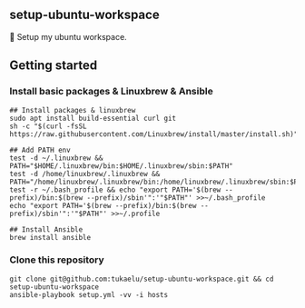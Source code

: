 setup-ubuntu-workspace
---

🐧 Setup my ubuntu workspace.

## Getting started

### Install basic packages & Linuxbrew & Ansible

```
## Install packages & linuxbrew
sudo apt install build-essential curl git
sh -c "$(curl -fsSL https://raw.githubusercontent.com/Linuxbrew/install/master/install.sh)"

## Add PATH env
test -d ~/.linuxbrew && PATH="$HOME/.linuxbrew/bin:$HOME/.linuxbrew/sbin:$PATH"
test -d /home/linuxbrew/.linuxbrew && PATH="/home/linuxbrew/.linuxbrew/bin:/home/linuxbrew/.linuxbrew/sbin:$PATH"
test -r ~/.bash_profile && echo "export PATH='$(brew --prefix)/bin:$(brew --prefix)/sbin'":'"$PATH"' >>~/.bash_profile
echo "export PATH='$(brew --prefix)/bin:$(brew --prefix)/sbin'":'"$PATH"' >>~/.profile

## Install Ansible
brew install ansible
```

### Clone this repository

```
git clone git@github.com:tukaelu/setup-ubuntu-workspace.git && cd setup-ubuntu-workspace
ansible-playbook setup.yml -vv -i hosts
```
